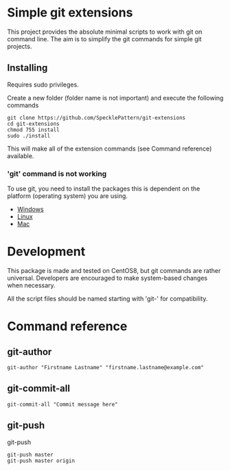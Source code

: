 # Simple git extensions

This project provides the absolute minimal scripts to work with git on command line. The aim is to simplify the git commands for simple git projects.

## Installing

Requires sudo privileges.

Create a new folder (folder name is not important) and execute the following commands 

```
git clone https://github.com/SpecklePattern/git-extensions
cd git-extensions
chmod 755 install
sudo ./install
```

This will make all of the extension commands (see Command reference) available.

### 'git' command is not working

To use git, you need to install the packages this is dependent on the platform (operating system) you are using.

* [Windows](https://www.google.com/search?q=Windows+install+git)
* [Linux](https://www.google.com/search?q=linux+install+git)
* [Mac](https://www.google.com/search?q=Mac+install+git)

# Development

This package is made and tested on CentOS8, but git commands are rather universal. Developers are encouraged to make system-based changes when necessary.

All the script files should be named starting with 'git-' for compatibility.

# Command reference
## git-author
```
git-author "Firstname Lastname" "firstname.lastname@example.com"
```
## git-commit-all
```
git-commit-all "Commit message here"
```
## git-push
git-push <branch name> <origin name>
```
git-push master
git-push master origin
```
